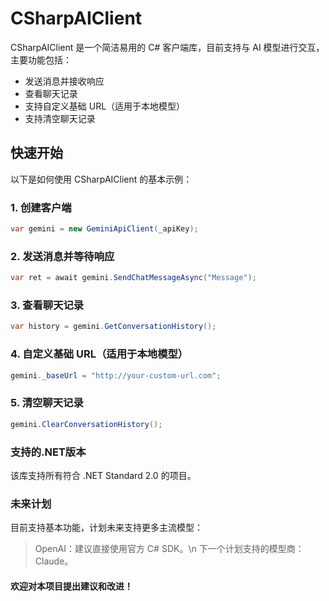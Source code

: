 # CSharpAIClient

CSharpAIClient 是一个简洁易用的 C# 客户端库，目前支持与 AI 模型进行交互，主要功能包括：

- 发送消息并接收响应
- 查看聊天记录
- 支持自定义基础 URL（适用于本地模型）
- 支持清空聊天记录

## 快速开始

以下是如何使用 CSharpAIClient 的基本示例：

### 1. 创建客户端
```csharp
var gemini = new GeminiApiClient(_apiKey);
```
### 2. 发送消息并等待响应
```csharp
var ret = await gemini.SendChatMessageAsync("Message");
```
### 3. 查看聊天记录
```csharp
var history = gemini.GetConversationHistory();
```
### 4. 自定义基础 URL（适用于本地模型）
```csharp
gemini._baseUrl = "http://your-custom-url.com";
```
### 5. 清空聊天记录
```csharp
gemini.ClearConversationHistory();
```
### 支持的.NET版本
该库支持所有符合 .NET Standard 2.0 的项目。
### 未来计划
目前支持基本功能，计划未来支持更多主流模型：
>
>OpenAI：建议直接使用官方 C# SDK。\n
下一个计划支持的模型商：Claude。
>

#### 欢迎对本项目提出建议和改进！

